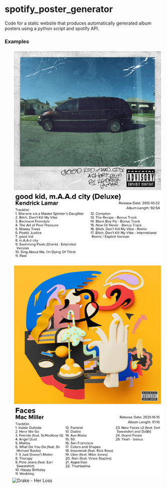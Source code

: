 # spotify_poster_generator

Code for a static website that produces automatically generated album posters using a python script and spotify API.

### Examples
<ul>

![Kendrick Lamar - good kid, m.A.A.d city](/static/posters/748dZDqSZy6aPXKcI9H80u.png)
![Mac Miller - Faces](/static/posters/5SKnXCvB4fcGSZu32o3LRY.png)
![Drake - Her Loss](/static/posters/5MS3MvWHJ3lOZPLiMxzOU6.png)

</ul>
